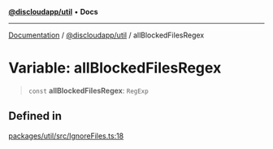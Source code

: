 [**@discloudapp/util**](../README.md) • **Docs**

***

[Documentation](../../../packages.md) / [@discloudapp/util](../README.md) / allBlockedFilesRegex

# Variable: allBlockedFilesRegex

> `const` **allBlockedFilesRegex**: `RegExp`

## Defined in

[packages/util/src/IgnoreFiles.ts:18](https://github.com/discloud/discloud.app/blob/e957c12968777c01a56e127121040f7eaaf9b803/packages/util/src/IgnoreFiles.ts#L18)
